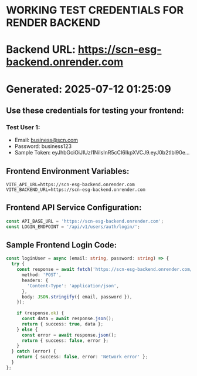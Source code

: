 
# WORKING TEST CREDENTIALS FOR RENDER BACKEND
# Backend URL: https://scn-esg-backend.onrender.com
# Generated: 2025-07-12 01:25:09

## Use these credentials for testing your frontend:


### Test User 1:
- Email: business@scn.com
- Password: business123
- Sample Token: eyJhbGciOiJIUzI1NiIsInR5cCI6IkpXVCJ9.eyJ0b2tlbl90e...


## Frontend Environment Variables:
```
VITE_API_URL=https://scn-esg-backend.onrender.com
VITE_BACKEND_URL=https://scn-esg-backend.onrender.com
```

## Frontend API Service Configuration:
```typescript
const API_BASE_URL = 'https://scn-esg-backend.onrender.com';
const LOGIN_ENDPOINT = '/api/v1/users/auth/login/';
```

## Sample Frontend Login Code:
```typescript
const loginUser = async (email: string, password: string) => {
  try {
    const response = await fetch('https://scn-esg-backend.onrender.com/api/v1/users/auth/login/', {
      method: 'POST',
      headers: {
        'Content-Type': 'application/json',
      },
      body: JSON.stringify({ email, password }),
    });
    
    if (response.ok) {
      const data = await response.json();
      return { success: true, data };
    } else {
      const error = await response.json();
      return { success: false, error };
    }
  } catch (error) {
    return { success: false, error: 'Network error' };
  }
};
```
